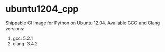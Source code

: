 ubuntu1204_cpp
=================

Shippable CI image for Python on Ubuntu 12.04. Available GCC and Clang versions:

1. gcc: 5.2.1
2. clang: 3.4.2
